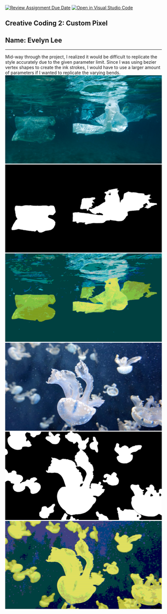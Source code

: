 [![Review Assignment Due Date](https://classroom.github.com/assets/deadline-readme-button-24ddc0f5d75046c5622901739e7c5dd533143b0c8e959d652212380cedb1ea36.svg)](https://classroom.github.com/a/ex6pWDJu)
[![Open in Visual Studio Code](https://classroom.github.com/assets/open-in-vscode-718a45dd9cf7e7f842a935f5ebbe5719a5e09af4491e668f4dbf3b35d5cca122.svg)](https://classroom.github.com/online_ide?assignment_repo_id=15006880&assignment_repo_type=AssignmentRepo)
## Creative Coding 2: Custom Pixel
## Name: Evelyn Lee

_____________________________________________________________________________________________________

Mid-way through the project, I realized it would be difficult to replicate the style accurately due to the given parameter limit. Since I was using bezier vertex shapes to create the ink strokes, I would have to use a larger amount of parameters if I wanted to replicate the varying bends. 
![image1](input_3.jpg)
![image2](mask_3.png)
![image2](output_3.png)
![image1](input_6.jpg)
![image2](mask_6.png)
![image2](output_6.png)